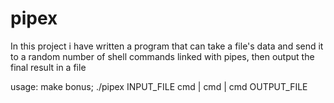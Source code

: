 # pipex

In this project i have written a program that can take a file's data and send it to a random number of shell commands linked with pipes, then output the final result in a file

usage: make bonus; ./pipex INPUT_FILE cmd | cmd | cmd OUTPUT_FILE
